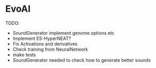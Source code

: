 # EvoAI #

TODO:

* SoundGenerator implement genome options etc
* Implement ES-HyperNEAT?
* Fix Activations and derivatives
* Check training from NeuralNetwork
* make tests
* SoundGenerator needed to check how to generate better sounds
